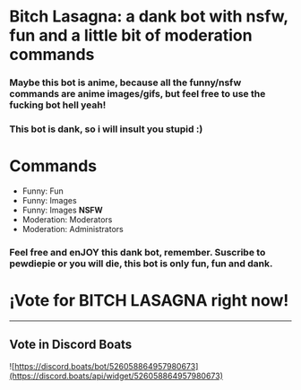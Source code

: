 # Bitch Lasagna: a dank bot with nsfw, fun and a little bit of moderation commands

### Maybe this bot is anime, because all the funny/nsfw commands are anime images/gifs, but feel free to use the fucking bot **hell yeah**!

### This bot is dank, so i will **insult you stupid** :)


# **Commands**
- Funny: Fun
- Funny: Images
- Funny: Images **NSFW**
- Moderation: Moderators
- Moderation: Administrators

### Feel free and enJOY this dank bot, remember. Suscribe to pewdiepie or you will die, this bot is only fun, fun and **dank**.


# ¡Vote for BITCH LASAGNA right now!
---

## Vote in Discord Boats

![https://discord.boats/bot/526058864957980673](https://discord.boats/api/widget/526058864957980673)
